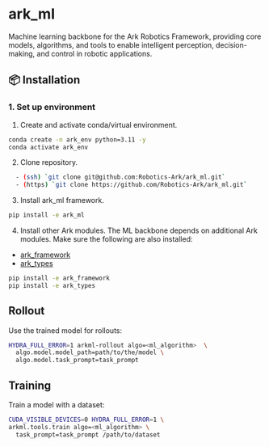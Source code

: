 # ark_ml

Machine learning backbone for the Ark Robotics Framework, providing core models, algorithms, and tools to enable
intelligent perception, decision-making, and control in robotic applications.

## 📦 Installation

### 1. Set up environment

1. Create and activate conda/virtual environment.

```bash
conda create -n ark_env python=3.11 -y
conda activate ark_env
```

2. Clone repository.

```bash
  - (ssh) `git clone git@github.com:Robotics-Ark/ark_ml.git`
  - (https) `git clone https://github.com/Robotics-Ark/ark_ml.git`
```

3. Install ark_ml framework.

```bash
pip install -e ark_ml
```
4. Install other Ark modules.
   The ML backbone depends on additional Ark modules. Make sure the following are also installed:

- [ark_framework](https://github.com/Robotics-Ark/ark_framework)
- [ark_types](https://github.com/Robotics-Ark/ark_types)

```bash
pip install -e ark_framework
pip install -e ark_types
```
## Rollout
Use the trained model for rollouts:

```bash
HYDRA_FULL_ERROR=1 arkml-rollout algo=<ml_algorithm>  \
  algo.model.model_path=path/to/the/model \
  algo.model.task_prompt=task_prompt
```

## Training
Train a model with a dataset:

```bash
CUDA_VISIBLE_DEVICES=0 HYDRA_FULL_ERROR=1 \
arkml.tools.train algo=<ml_algorithm> \
  task_prompt=task_prompt /path/to/dataset

```